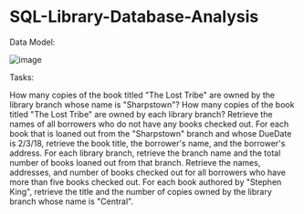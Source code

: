 # SQL-Library-Database-Analysis

Data Model:

![image](https://github.com/pavansrikar/SQL-Library-Database-Analysis/assets/91188748/4ab240ab-0c8b-42d1-8470-88e7539246a0)


Tasks:

How many copies of the book titled "The Lost Tribe" are owned by the library branch whose name is "Sharpstown"?
How many copies of the book titled "The Lost Tribe" are owned by each library branch?
Retrieve the names of all borrowers who do not have any books checked out.
For each book that is loaned out from the "Sharpstown" branch and whose DueDate is 2/3/18, retrieve the book title, the borrower's name, and the borrower's address. 
For each library branch, retrieve the branch name and the total number of books loaned out from that branch.
Retrieve the names, addresses, and number of books checked out for all borrowers who have more than five books checked out.
For each book authored by "Stephen King", retrieve the title and the number of copies owned by the library branch whose name is "Central".
